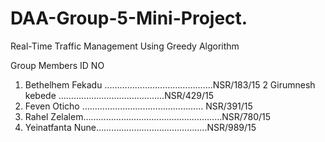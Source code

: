 # DAA-Group-5-Mini-Project.
Real-Time Traffic Management Using Greedy Algorithm


Group Members                       ID NO

1. Bethelhem Fekadu …………………………………….NSR/183/15 
2 Girumnesh kebede ……………………………………NSR/429/15
3. Feven Oticho ………………………………………… NSR/391/15 
4. Rahel Zelalem………………………............................NSR/780/15 
5. Yeinatfanta Nune……………………………………..NSR/989/15
